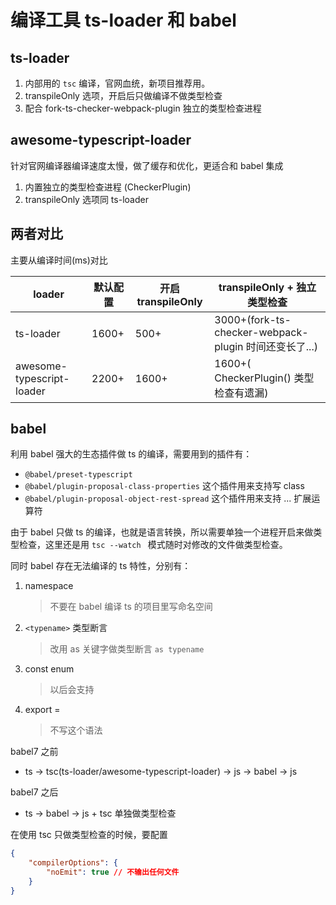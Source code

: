 # 编译工具 ts-loader 和 babel

## ts-loader

1. 内部用的 `tsc` 编译，官网血统，新项目推荐用。
2. transpileOnly 选项，开启后只做编译不做类型检查
3. 配合 fork-ts-checker-webpack-plugin 独立的类型检查进程

## awesome-typescript-loader

针对官网编译器编译速度太慢，做了缓存和优化，更适合和 babel 集成

1. 内置独立的类型检查进程 (CheckerPlugin)
2. transpileOnly 选项同 ts-loader

## 两者对比

主要从编译时间(ms)对比

| loader | 默认配置 | 开启 transpileOnly | transpileOnly + 独立类型检查 
| ------ | ----- | ----- |  ----- |
| ts-loader | 1600+ | 500+ | 3000+(fork-ts-checker-webpack-plugin 时间还变长了...)
| awesome-typescript-loader | 2200+ | 1600+ | 1600+( CheckerPlugin() 类型检查有遗漏)

## babel

利用  babel 强大的生态插件做 ts 的编译，需要用到的插件有：
- `@babel/preset-typescript`
- `@babel/plugin-proposal-class-properties` 这个插件用来支持写 class
- `@babel/plugin-proposal-object-rest-spread` 这个插件用来支持 ... 扩展运算符

由于 babel 只做 ts 的编译，也就是语言转换，所以需要单独一个进程开启来做类型检查，这里还是用 `tsc --watch ` 模式随时对修改的文件做类型检查。

同时 babel 存在无法编译的 ts 特性，分别有：
1. namespace
    >不要在 babel 编译 ts 的项目里写命名空间
2. `<typename>` 类型断言
    > 改用 as 关键字做类型断言 `as typename`
3. const enum
    > 以后会支持
4. export = 
    > 不写这个语法


babel7 之前
- ts -> tsc(ts-loader/awesome-typescript-loader) -> js -> babel -> js

babel7 之后
- ts -> babel -> js + tsc 单独做类型检查

在使用 tsc 只做类型检查的时候，要配置 
```json
{
    "compilerOptions": {
        "noEmit": true // 不输出任何文件
    }
}
```
